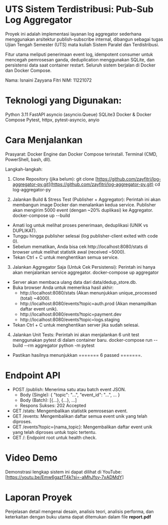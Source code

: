 # UTS Sistem Terdistribusi: Pub-Sub Log Aggregator
Proyek ini adalah implementasi layanan log aggregator sederhana menggunakan arsitektur publish-subscribe internal, dibangun sebagai tugas Ujian Tengah Semester (UTS) mata kuliah Sistem Paralel dan Terdistribusi.

Fitur utama meliputi penerimaan event log, idempotent consumer untuk mencegah pemrosesan ganda, deduplication menggunakan SQLite, dan persistensi data saat container restart. Seluruh sistem berjalan di Docker dan Docker Compose.

Nama: Isnaini Zayyana Fitri
NIM: 11221072



# Teknologi yang Digunakan:
Python 3.11
FastAPI
asyncio (asyncio.Queue)
SQLite3
Docker & Docker Compose
Pytest, httpx, pytest-asyncio, anyio



# Cara Menjalankan
Prasyarat:
Docker Engine dan Docker Compose terinstall.
Terminal (CMD, PowerShell, bash, dll).

Langkah-langkah:
1. Clone Repository (jika belum):
git clone [https://github.com/zayfitri/log-aggregator-py.git](https://github.com/zayfitri/log-aggregator-py.git)
cd log-aggregator-py


2. Jalankan Build & Stress Test (Publisher + Aggregator):
Perintah ini akan membangun image Docker dan menalankan  kedua service. Publisher akan mengirim 5000 event (dengan ~20% duplikasi) ke Aggregator.
docker-compose up --build
- Amati log untuk melihat proses penerimaan, deduplikasi (UNIK vs DUPLIKAT).
- Tunggu hingga publisher selesai (log publisher-client exited with code 0).
- Sebelum mematikan, Anda bisa cek http://localhost:8080/stats di browser untuk melihat statistik awal (received ~5000).
- Tekan Ctrl + C untuk menghentikan semua service.


3. Jalankan Aggregator Saja (Untuk Cek Persistensi):
Perintah ini hanya akan menjalankan service aggregator.
docker-compose up aggregator
- Server akan membaca ulang data dari data/dedup_store.db.
- Buka browser Anda untuk memeriksa hasil akhir:
    - http://localhost:8080/stats (Akan menunjukkan unique_processed (total) ~4000).
    - http://localhost:8080/events?topic=auth.prod (Akan menampilkan daftar event unik).
    - http://localhost:8080/events?topic=payment.dev
    - http://localhost:8080/events?topic=logs.staging
- Tekan Ctrl + C untuk menghentikan server jika sudah selesai.


4. Jalankan Unit Tests:
Perintah ini akan menjalankan 6 unit test menggunakan pytest di dalam container baru.
docker-compose run --build --rm aggregator python -m pytest
- Pastikan hasilnya menunjukkan ======= 6 passed =======.



# Endpoint API
- POST /publish: Menerima satu atau batch event JSON.
    - Body (Single): { "topic": "...", "event_id": "...", ... }
    - Body (Batch): [{...}, {...}, ...]
    - Respons Sukses: 202 Accepted
- GET /stats: Mengembalikan statistik pemrosesan event.
- GET /events: Mengembalikan daftar semua event unik yang telah diproses.
- GET /events?topic={nama_topic}: Mengembalikan daftar event unik yang telah diproses untuk topic tertentu.
- GET /: Endpoint root untuk health check.



# Video Demo
Demonstrasi lengkap sistem ini dapat dilihat di YouTube:
[https://youtu.be/Emw6gazfT4k?si=-aMhJfsy-7xADMdY]



# Laporan Proyek
Penjelasan detail mengenai desain, analisis teori, analisis performa, dan keterkaitan dengan buku utama dapat ditemukan dalam file **report.pdf**
